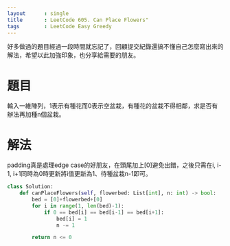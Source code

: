 ```yaml
---
layout      : single
title       : LeetCode 605. Can Place Flowers"
tags 		: LeetCode Easy Greedy
---
```

好多做過的題目經過一段時間就忘記了，回顧提交紀錄還搞不懂自己怎麼寫出來的解法，希望以此加強印象，也分享給需要的朋友。

# 題目
輸入一維陣列，1表示有種花而0表示空盆栽，有種花的盆栽不得相鄰，求是否有辦法再加種n個盆栽。

# 解法
padding真是處理edge case的好朋友，在頭尾加上[0]避免出錯，之後只需在i, i-1, i+1同時為0時更新將i值更新為1、待種盆栽n-1即可。

```python
class Solution:
    def canPlaceFlowers(self, flowerbed: List[int], n: int) -> bool:
        bed = [0]+flowerbed+[0]
        for i in range(1, len(bed)-1):
            if 0 == bed[i] == bed[i-1] == bed[i+1]:
                bed[i] = 1
                n -= 1

        return n <= 0
```
